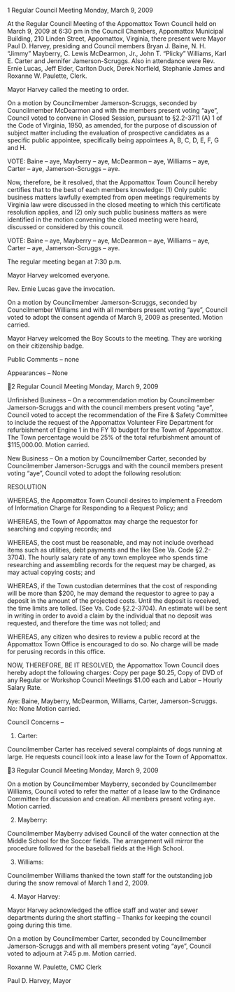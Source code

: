 1  Regular Council Meeting
Monday, March 9, 2009

At the Regular Council Meeting of the Appomattox Town Council held on March 9, 2009 at
6:30 pm in the Council Chambers, Appomattox Municipal Building, 210 Linden Street,
Appomattox, Virginia, there present were Mayor Paul D. Harvey, presiding and Council
members Bryan J. Baine, N. H. “Jimmy” Mayberry, C. Lewis McDearmon, Jr., John T. “Plicky”
Williams, Karl E. Carter and Jennifer Jamerson-Scruggs.   Also in attendance were Rev. Ernie
Lucas, Jeff Elder, Carlton Duck, Derek Norfield, Stephanie James and Roxanne W. Paulette,
Clerk.

Mayor Harvey called the meeting to order.

On a motion by Councilmember Jamerson-Scruggs, seconded by Councilmember McDearmon
and with the members present voting “aye”, Council voted to convene in Closed Session,
pursuant to §2.2-3711 (A) 1 of the Code of Virginia, 1950, as amended, for the purpose of
discussion of subject matter including the evaluation of prospective candidates as a specific
public appointee, specifically being appointees A, B, C, D, E, F, G and H.

VOTE:  Baine – aye, Mayberry – aye, McDearmon – aye, Williams – aye, Carter – aye,
Jamerson-Scruggs – aye.

Now, therefore, be it resolved, that the Appomattox Town Council hereby certifies that to the
best of each members knowledge: (1) Only public business matters lawfully exempted from open
meetings requirements by Virginia law were discussed in the closed meeting to which this
certificate resolution applies, and (2) only such public business matters as were identified in the
motion convening the closed meeting were heard, discussed or considered by this council.

VOTE:  Baine – aye, Mayberry – aye, McDearmon – aye, Williams – aye, Carter – aye,
Jamerson-Scruggs – aye.

The regular meeting began at 7:30 p.m.

Mayor Harvey welcomed everyone.

Rev. Ernie Lucas gave the invocation.

On a motion by Councilmember Jamerson-Scruggs, seconded by Councilmember Williams and
with all members present voting “aye”, Council voted to adopt the consent agenda of March 9,
2009 as presented.  Motion carried.

Mayor Harvey welcomed the Boy Scouts to the meeting.  They are working on their citizenship
badge.

Public Comments – none

Appearances – None

2  Regular Council Meeting
Monday, March 9, 2009

Unfinished Business –
On a recommendation motion by Councilmember Jamerson-Scruggs and with the council
members present voting “aye”, Council voted to accept the recommendation of the Fire & Safety
Committee to include the request of the Appomattox Volunteer Fire Department for
refurbishment of Engine 1 in the FY 10 budget for the Town of Appomattox.  The Town
percentage would be 25% of the total refurbishment amount of $115,000.00.  Motion carried.

New Business –
On a motion by Councilmember Carter, seconded by Councilmember Jamerson-Scruggs and
with the council members present voting “aye”, Council voted to adopt the following resolution:

RESOLUTION

WHEREAS, the Appomattox Town Council desires to implement a Freedom of Information
Charge for Responding to a Request Policy; and

WHEREAS, the Town of Appomattox may charge the requestor for searching and copying
records; and

WHEREAS, the cost must be reasonable, and may not include overhead items such as utilities,
debt payments and the like (See Va. Code §2.2-3704).  The hourly salary rate of any town
employee who spends time researching and assembling records for the request may be charged,
as may actual copying costs; and

WHEREAS, if the Town custodian determines that the cost of responding will be more than $200,
he may demand the requestor to agree to pay a deposit in the amount of the projected costs.
Until the deposit is received, the time limits are tolled.  (See Va. Code §2.2-3704).  An estimate
will be sent in writing in order to avoid a claim by the individual that no deposit was requested,
and therefore the time was not tolled; and

WHEREAS, any citizen who desires to review a public record at the Appomattox Town Office is
encouraged to do so.  No charge will be made for perusing records in this office.

NOW, THEREFORE, BE IT RESOLVED, the Appomattox Town Council does hereby adopt the
following charges:  Copy per page $0.25, Copy of DVD of any Regular or Workshop Council
Meetings $1.00 each and Labor – Hourly Salary Rate.

Aye:  Baine, Mayberry, McDearmon, Williams, Carter, Jamerson-Scruggs.
No:  None
Motion carried.

Council Concerns –
1.  Carter:

Councilmember Carter has received several complaints of dogs running at large.  He
requests council look into a lease law for the Town of Appomattox.

3  Regular Council Meeting
Monday, March 9, 2009

On a motion by Councilmember Mayberry, seconded by Councilmember Williams, Council
voted to refer the matter of a lease law to the Ordinance Committee for discussion and creation.
All members present voting aye.  Motion carried.

2.  Mayberry:

Councilmember Mayberry advised Council of the water connection at the Middle School
for the Soccer fields.  The arrangement will mirror the procedure followed for the
baseball fields at the High School.

3.  Williams:

Councilmember Williams thanked the town staff for the outstanding job during the snow
removal of March 1 and 2, 2009.

4.  Mayor Harvey:

Mayor Harvey acknowledged the office staff and water and sewer departments during the
short staffing – Thanks for keeping the council going during this time.

On a motion by Councilmember Carter, seconded by Councilmember Jamerson-Scruggs and
with all members present voting “aye”, Council voted to adjourn at 7:45 p.m.  Motion carried.

Roxanne W. Paulette, CMC
Clerk

Paul D. Harvey,
Mayor

